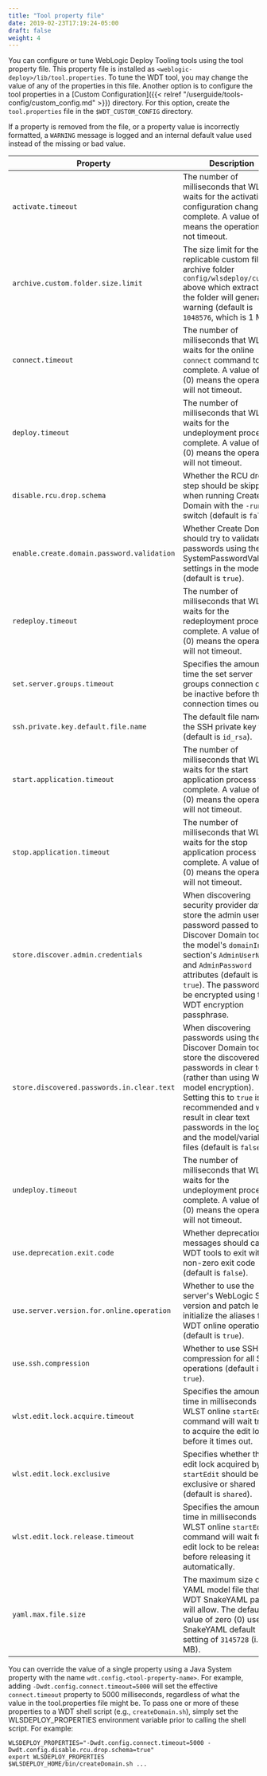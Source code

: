 ```yaml
---
title: "Tool property file"
date: 2019-02-23T17:19:24-05:00
draft: false
weight: 4
---
```



 You can configure or tune WebLogic Deploy Tooling tools using the tool property file. This property file is installed as `<weblogic-deploy>/lib/tool.properties`. To tune the WDT tool, you may change the value of any of the properties in this file. Another option is to configure the tool properties in a [Custom Configuration]({{< relref "/userguide/tools-config/custom_config.md" >}}) directory. For this option, create the `tool.properties` file in the `$WDT_CUSTOM_CONFIG` directory.

 If a property is removed from the file, or a property value is incorrectly formatted, a `WARNING` message is logged and an internal default value used instead of the missing or bad value.

 | Property                                   | Description                                                                                                                                                                                                                                                                                              |
 |--------------------------------------------|----------------------------------------------------------------------------------------------------------------------------------------------------------------------------------------------------------------------------------------------------------------------------------------------------------|
 | `activate.timeout`                         | The number of milliseconds that WLST waits for the activation of configuration changes to complete. A value of -1 means the operation will not timeout.                                                                                                                                                  |
 | `archive.custom.folder.size.limit`         | The size limit for the replicable custom files archive folder `config/wlsdeploy/custom` above which extracting the folder will generate a warning (default is `1048576`, which is 1 MB).                                                                                                                 |
 | `connect.timeout`                          | The number of milliseconds that WLST waits for the online `connect` command to complete. A value of zero (0) means the operation will not timeout.                                                                                                                                                       |
 | `deploy.timeout`                           | The number of milliseconds that WLST waits for the undeployment process to complete. A value of zero (0) means the operation will not timeout.                                                                                                                                                           |
 | `disable.rcu.drop.schema`                  | Whether the RCU drop step should be skipped when running Create Domain with the `-run_rco` switch (default is `false`).                                                                                                                                                                                  |
 | `enable.create.domain.password.validation` | Whether Create Domain should try to validate user passwords using the SystemPasswordValidator settings in the model (default is `true`).                                                                                                                                                                 |
 | `redeploy.timeout`                         | The number of milliseconds that WLST waits for the redeployment process to complete. A value of zero (0) means the operation will not timeout.                                                                                                                                                           |
 | `set.server.groups.timeout`                | Specifies the amount of time the set server groups connection can be inactive before the connection times out.                                                                                                                                                                                           |
 | `ssh.private.key.default.file.name`        | The default file name of the SSH private key file (default is `id_rsa`).                                                                                                                                                                                                                                 |
 | `start.application.timeout`                | The number of milliseconds that WLST waits for the start application process to complete. A value of zero (0) means the operation will not timeout.                                                                                                                                                      |
 | `stop.application.timeout`                 | The number of milliseconds that WLST waits for the stop application process to complete. A value of zero (0) means the operation will not timeout.                                                                                                                                                       |
 | `store.discover.admin.credentials`         | When discovering security provider data, store the admin user and password passed to the Discover Domain tool in the model's `domainInfo` section's `AdminUserName` and `AdminPassword` attributes (default is `true`). The password will be encrypted using the WDT encryption passphrase.              |
 | `store.discovered.passwords.in.clear.text` | When discovering passwords using the Discover Domain tool, store the discovered passwords in clear text (rather than using WDT model encryption).  Setting this to `true` is not recommended and will result in clear text passwords in the log files and the model/variable files (default is `false`). |
 | `undeploy.timeout`                         | The number of milliseconds that WLST waits for the undeployment process to complete. A value of zero (0) means the operation will not timeout.                                                                                                                                                           |
 | `use.deprecation.exit.code`                | Whether deprecation messages should cause WDT tools to exit with a non-zero exit code (default is `false`).                                                                                                                                                                                              |
 | `use.server.version.for.online.operation`  | Whether to use the server's WebLogic Server version and patch level to initialize the aliases for WDT online operations (default is `true`).                                                                                                                                                             |
 | `use.ssh.compression`                      | Whether to use SSH compression for all SSH operations (default is `true`).                                                                                                                                                                                                                               |
 | `wlst.edit.lock.acquire.timeout`           | Specifies the amount of time in milliseconds the WLST online `startEdit` command will wait trying to acquire the edit lock before it times out.                                                                                                                                                          |
 | `wlst.edit.lock.exclusive`                 | Specifies whether the edit lock acquired by `startEdit` should be exclusive or shared (default is `shared`).                                                                                                                                                                                             |
 | `wlst.edit.lock.release.timeout`           | Specifies the amount of time in milliseconds the WLST online `startEdit` command will wait for the edit lock to be released before releasing it automatically.                                                                                                                                           |
 | `yaml.max.file.size`                       | The maximum size of the YAML model file that the WDT SnakeYAML parser will allow.  The default value of zero (0) uses the SnakeYAML default setting of `3145728` (i.e., 3 MB).                                                                                                                           |

 You can override the value of a single property using a Java System property with the name `wdt.config.<tool-property-name>`.
 For example, adding `-Dwdt.config.connect.timeout=5000` will set the effective `connect.timeout` property to 5000 milliseconds, regardless of what the value in the tool.properties file might be.  To pass
 one or more of these properties to a WDT shell script (e.g., `createDomain.sh`), simply set the WLSDEPLOY_PROPERTIES environment variable prior to calling the shell script.  For example:
 
```shell
WLSDEPLOY_PROPERTIES="-Dwdt.config.connect.timeout=5000 -Dwdt.config.disable.rcu.drop.schema=true"
export WLSDEPLOY_PROPERTIES
$WLSDEPLOY_HOME/bin/createDomain.sh ...
```
